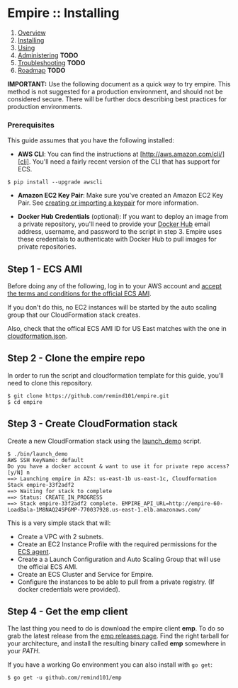 # Empire :: Installing

1. [Overview](./index.md)
2. [Installing](./installing.md)
3. [Using](./using.md)
4. [Administering](./administering.md) **TODO**
5. [Troubleshooting](./troubleshooting.md) **TODO**
6. [Roadmap](./roadmap.md) **TODO**

**IMPORTANT:** Use the following document as a quick way to try empire. This
method is not suggested for a production environment, and should not be
considered secure. There will be further docs describing best practices for
production environments.

### Prerequisites

This guide assumes that you have the following installed:

* **AWS CLI**: You can find the instructions at
  [http://aws.amazon.com/cli/][cli]. You'll need a fairly recent version of the
  CLI that has support for ECS.

```console
$ pip install --upgrade awscli
```

* **Amazon EC2 Key Pair**: Make sure you've created an Amazon EC2 Key Pair. See
  [creating or importing a keypair][keypair] for more information.

* **Docker Hub Credentials** (optional): If you want to deploy an image from a
  private repository, you'll need to provide your [Docker Hub][dockerhub]
  email address, username, and password to the script in step 3. Empire uses
  these credentials to authenticate with Docker Hub to pull images for private
  repositories.

## Step 1 - ECS AMI

Before doing any of the following, log in to your AWS account and
[accept the terms and conditions for the official ECS AMI][amiterms].

If you don't do this, no EC2 instances will be started by the auto scaling
group that our CloudFormation stack creates.

Also, check that the offical ECS AMI ID for US East matches with the one in
[cloudformation.json][democloud].

## Step 2 - Clone the empire repo

In order to run the script and cloudformation template for this guide, you'll
need to clone this repository.

```console
$ git clone https://github.com/remind101/empire.git
$ cd empire
```

## Step 3 - Create CloudFormation stack

Create a new CloudFormation stack using the [launch_demo](../bin/launch_demo)
script.

```console
$ ./bin/launch_demo
AWS SSH KeyName: default
Do you have a docker account & want to use it for private repo access? [y/N] n
==> Launching empire in AZs: us-east-1b us-east-1c, Cloudformation Stack empire-33f2adf2
==> Waiting for stack to complete
==> Status: CREATE_IN_PROGRESS
==> Stack empire-33f2adf2 complete. EMPIRE_API_URL=http://empire-60-LoadBala-1M8NAQ24SPGMP-770037928.us-east-1.elb.amazonaws.com/
```

This is a very simple stack that will:

* Create a VPC with 2 subnets.
* Create an EC2 Instance Profile with the required permissions for the
  [ECS agent][ecsagent].
* Create a a Launch Configuration and Auto Scaling Group that will use the
  official ECS AMI.
* Create an ECS Cluster and Service for Empire.
* Configure the instances to be able to pull from a private registry. (If
  docker credentials were provided).

## Step 4 - Get the emp client

The last thing you need to do is download the empire client **emp**. To do so
grab the latest release from the [emp releases page][empreleases]. Find the
right tarball for your architecture, and install the resulting binary called
**emp** somewhere in your *PATH*.

If you have a working Go environment you can also install with `go get`:

```console
$ go get -u github.com/remind101/emp
```

[awscli]: http://aws.amazon.com/cli/
[keypair]: http://docs.aws.amazon.com/AWSEC2/latest/UserGuide/ec2-key-pairs.html
[dockerhub]: https://hub.docker.com/
[amiterms]: https://aws.amazon.com/marketplace/ordering?productId=4ce33fd9-63ff-4f35-8d3a-939b641f1931&ref_=dtl_psb_continue&region=us-east-1
[democloud]: https://github.com/remind101/empire/blob/master/docs/cloudformation.json#L15
[ecsagent]: https://github.com/aws/amazon-ecs-agent
[empreleases]: https://github.com/remind101/emp/releases